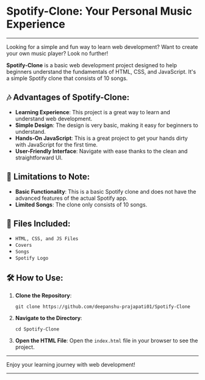 # Spotify-Clone: Your Personal Music Experience

---

Looking for a simple and fun way to learn web development? Want to create your own music player? Look no further!

**Spotify-Clone** is a basic web development project designed to help beginners understand the fundamentals of HTML, CSS, and JavaScript. It's a simple Spotify clone that consists of 10 songs.

## 🎶 Advantages of Spotify-Clone:

- **Learning Experience**: This project is a great way to learn and understand web development.
- **Simple Design**: The design is very basic, making it easy for beginners to understand.
- **Hands-On JavaScript**: This is a great project to get your hands dirty with JavaScript for the first time.
- **User-Friendly Interface**: Navigate with ease thanks to the clean and straightforward UI.

## 🚫 Limitations to Note:

- **Basic Functionality**: This is a basic Spotify clone and does not have the advanced features of the actual Spotify app.
- **Limited Songs**: The clone only consists of 10 songs.

## 📁 Files Included:

- `HTML, CSS, and JS Files`
- `Covers`
- `Songs`
- `Spotify Logo`

## 🛠️ How to Use:

1. **Clone the Repository**:
   ```shell
   git clone https://github.com/deepanshu-prajapati01/Spotify-Clone
   ```
2. **Navigate to the Directory**:
   ```shell
   cd Spotify-Clone
   ```
3. **Open the HTML File**:
   Open the `index.html` file in your browser to see the project.

---

Enjoy your learning journey with web development!

---
